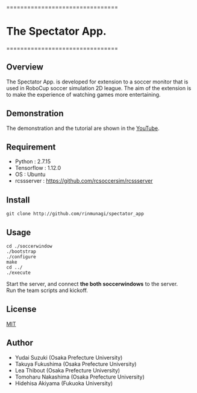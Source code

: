 ================================

#  __The Spectator App.__

================================

## Overview  
The Spectator App. is developed for extension to a soccer monitor that is used in RoboCup soccer simulation 2D league. 
The aim of the extension is to make the experience of watching games more entertaining. 

## Demonstration
The demonstration and the tutorial are shown in the [YouTube](https://youtu.be/XFsRj6JVx_E).

## Requirement
- Python : 2.7.15  
- Tensorflow : 1.12.0  
- OS : Ubuntu  
- rcssserver : https://github.com/rcsoccersim/rcssserver

## Install
```
git clone http://github.com/rinmunagi/spectator_app
```
## Usage
```
cd ./soccerwindow  
./bootstrap  
./configure 
make  
cd ../  
./execute  
```
Start the server, and connect **the both soccerwindows** to the server.  
Run the team scripts and kickoff.  

## License
[MIT](https://github.com/rinmunagi/spectator_app/blob/master/LICENSE)


## Author
- Yudai Suzuki (Osaka Prefecture University)  
- Takuya Fukushima (Osaka Prefecture University)  
- Lea Thibout (Osaka Prefecture University)  
- Tomoharu Nakashima (Osaka Prefecture University)  
- Hidehisa Akiyama (Fukuoka University)  

